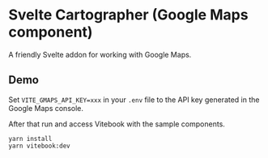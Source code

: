 # Svelte Cartographer (Google Maps component)

A friendly Svelte addon for working with Google Maps.

## Demo

Set `VITE_GMAPS_API_KEY=xxx` in your `.env` file to the API key generated in the Google Maps console.

After that run and access Vitebook with the sample components.

    yarn install
    yarn vitebook:dev

